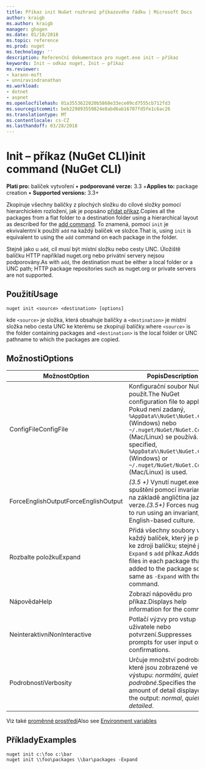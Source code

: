 ```yaml
---
title: Příkaz init NuGet rozhraní příkazového řádku | Microsoft Docs
author: kraigb
ms.author: kraigb
manager: ghogen
ms.date: 01/18/2018
ms.topic: reference
ms.prod: nuget
ms.technology: ''
description: Referenční dokumentace pro nuget.exe init – příkaz
keywords: Init – odkaz nuget, Init – příkaz
ms.reviewer:
- karann-msft
- unniravindranathan
ms.workload:
- dotnet
- aspnet
ms.openlocfilehash: 01a3553622020b5868e33ece09cd7555cb712fd3
ms.sourcegitcommit: beb229893559824e8abd6ab16707fd5fe1c6ac26
ms.translationtype: MT
ms.contentlocale: cs-CZ
ms.lasthandoff: 03/28/2018
---
```

# <a name="init-command-nuget-cli"></a><span data-ttu-id="c54e0-104">Init – příkaz (NuGet CLI)</span><span class="sxs-lookup"><span data-stu-id="c54e0-104">init command (NuGet CLI)</span></span>

<span data-ttu-id="c54e0-105">**Platí pro:** balíček vytvoření &bullet; **podporované verze:** 3.3 +</span><span class="sxs-lookup"><span data-stu-id="c54e0-105">**Applies to:** package creation &bullet; **Supported versions:** 3.3+</span></span>

<span data-ttu-id="c54e0-106">Zkopíruje všechny balíčky z plochých složku do cílové složky pomocí hierarchickém rozložení, jak je popsáno [přidat příkaz](cli-ref-add.md).</span><span class="sxs-lookup"><span data-stu-id="c54e0-106">Copies all the packages from a flat folder to a destination folder using a hierarchical layout as described for the [add command](cli-ref-add.md).</span></span> <span data-ttu-id="c54e0-107">To znamená, pomocí `init` je ekvivalentní k použití `add` na každý balíček ve složce.</span><span class="sxs-lookup"><span data-stu-id="c54e0-107">That is, using `init` is equivalent to using the `add` command on each package in the folder.</span></span>

<span data-ttu-id="c54e0-108">Stejně jako u `add`, cíl musí být místní složku nebo cesty UNC. Úložiště balíčku HTTP například nuget.org nebo privátní servery nejsou podporovány.</span><span class="sxs-lookup"><span data-stu-id="c54e0-108">As with `add`, the destination must be either a local folder or a UNC path; HTTP package repositories such as nuget.org or private servers are not supported.</span></span>

## <a name="usage"></a><span data-ttu-id="c54e0-109">Použití</span><span class="sxs-lookup"><span data-stu-id="c54e0-109">Usage</span></span>

```cli
nuget init <source> <destination> [options]
```

<span data-ttu-id="c54e0-110">kde `<source>` je složka, která obsahuje balíčky a `<destination>` je místní složka nebo cesta UNC ke kterému se zkopírují balíčky.</span><span class="sxs-lookup"><span data-stu-id="c54e0-110">where `<source>` is the folder containing packages and `<destination>` is the local folder or UNC pathname to which the packages are copied.</span></span>

## <a name="options"></a><span data-ttu-id="c54e0-111">Možnosti</span><span class="sxs-lookup"><span data-stu-id="c54e0-111">Options</span></span>

| <span data-ttu-id="c54e0-112">Možnost</span><span class="sxs-lookup"><span data-stu-id="c54e0-112">Option</span></span> | <span data-ttu-id="c54e0-113">Popis</span><span class="sxs-lookup"><span data-stu-id="c54e0-113">Description</span></span> |
| --- | --- |
| <span data-ttu-id="c54e0-114">ConfigFile</span><span class="sxs-lookup"><span data-stu-id="c54e0-114">ConfigFile</span></span> | <span data-ttu-id="c54e0-115">Konfigurační soubor NuGet použít.</span><span class="sxs-lookup"><span data-stu-id="c54e0-115">The NuGet configuration file to apply.</span></span> <span data-ttu-id="c54e0-116">Pokud není zadaný, `%AppData%\NuGet\NuGet.Config` (Windows) nebo `~/.nuget/NuGet/NuGet.Config` (Mac/Linux) se používá.</span><span class="sxs-lookup"><span data-stu-id="c54e0-116">If not specified, `%AppData%\NuGet\NuGet.Config` (Windows) or `~/.nuget/NuGet/NuGet.Config` (Mac/Linux) is used.</span></span>|
| <span data-ttu-id="c54e0-117">ForceEnglishOutput</span><span class="sxs-lookup"><span data-stu-id="c54e0-117">ForceEnglishOutput</span></span> | <span data-ttu-id="c54e0-118">*(3.5 +)*  Vynutí nuget.exe ke spuštění pomocí invariantní, na základě angličtina jazykové verze.</span><span class="sxs-lookup"><span data-stu-id="c54e0-118">*(3.5+)* Forces nuget.exe to run using an invariant, English-based culture.</span></span> |
| <span data-ttu-id="c54e0-119">Rozbalte položku</span><span class="sxs-lookup"><span data-stu-id="c54e0-119">Expand</span></span> | <span data-ttu-id="c54e0-120">Přidá všechny soubory v každý balíček, který je přidán ke zdroji balíčku; stejné jako `-Expand` s `add` příkaz.</span><span class="sxs-lookup"><span data-stu-id="c54e0-120">Adds all files in each package that's added to the package source; same as `-Expand` with the `add` command.</span></span> |
| <span data-ttu-id="c54e0-121">Nápověda</span><span class="sxs-lookup"><span data-stu-id="c54e0-121">Help</span></span> | <span data-ttu-id="c54e0-122">Zobrazí nápovědu pro příkaz.</span><span class="sxs-lookup"><span data-stu-id="c54e0-122">Displays help information for the command.</span></span> |
| <span data-ttu-id="c54e0-123">Neinteraktivní</span><span class="sxs-lookup"><span data-stu-id="c54e0-123">NonInteractive</span></span> | <span data-ttu-id="c54e0-124">Potlačí výzvy pro vstup uživatele nebo potvrzení.</span><span class="sxs-lookup"><span data-stu-id="c54e0-124">Suppresses prompts for user input or confirmations.</span></span> |
| <span data-ttu-id="c54e0-125">Podrobnosti</span><span class="sxs-lookup"><span data-stu-id="c54e0-125">Verbosity</span></span> | <span data-ttu-id="c54e0-126">Určuje množství podrobností, které jsou zobrazené ve výstupu: *normální*, *quiet*, *podrobné*.</span><span class="sxs-lookup"><span data-stu-id="c54e0-126">Specifies the amount of detail displayed in the output: *normal*, *quiet*, *detailed*.</span></span> |

<span data-ttu-id="c54e0-127">Viz také [proměnné prostředí](cli-ref-environment-variables.md)</span><span class="sxs-lookup"><span data-stu-id="c54e0-127">Also see [Environment variables](cli-ref-environment-variables.md)</span></span>

## <a name="examples"></a><span data-ttu-id="c54e0-128">Příklady</span><span class="sxs-lookup"><span data-stu-id="c54e0-128">Examples</span></span>

```cli
nuget init c:\foo c:\bar
nuget init \\foo\packages \\bar\packages -Expand
```
